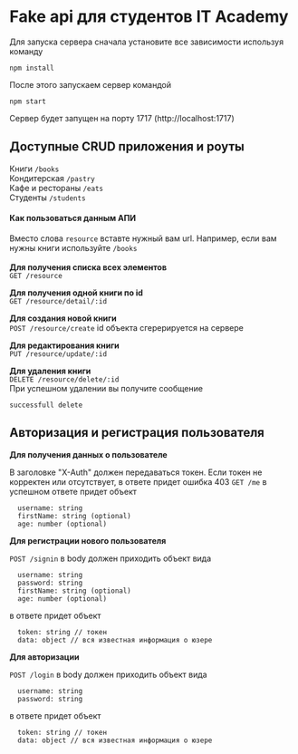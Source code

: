 # Fake api для студентов IT Academy

Для запуска сервера сначала установите все зависимости используя команду
```
npm install
```
После этого запускаем сервер командой
```
npm start
```
Сервер будет запущен на порту 1717 (http://localhost:1717)

## Доступные CRUD приложения и роуты
  
Книги `/books`
<br/>
Кондитерская `/pastry`
<br/>
Кафе и рестораны `/eats`
<br/>
Студенты `/students`
<br/>

#### Как пользоваться данным АПИ
Вместо слова `resource` вставте нужный вам url. Например, если вам нужны книги используйте `/books`    
<br/>
**Для получения списка всех элементов**  
`GET /resource`

**Для получения одной книги по id**  
`GET /resource/detail/:id`

**Для создания новой книги**  
`POST /resource/create`
id объекта сгерерируется на сервере  

**Для редактирования книги**  
`PUT /resource/update/:id`  

**Для удаления книги**  
`DELETE /resource/delete/:id`  
При успешном удалении вы получите сообщение  
```
successfull delete
```
## Авторизация и регистрация пользователя

**Для получения данных о пользователе**  

В заголовке "X-Auth" должен передаваться токен. Если токен не корректен или отсутствует, в ответе придет ошибка 403
`GET /me`
в успешном ответе придет объект
```
  username: string
  firstName: string (optional)
  age: number (optional)
```


**Для регистрации нового пользователя**  

`POST /signin`
в body должен приходить объект вида
```
  username: string
  password: string
  firstName: string (optional)
  age: number (optional)
```
в ответе придет объект
```
  token: string // токен 
  data: object // вся известная информация о юзере
```

**Для авторизации**  

`POST /login`
в body должен приходить объект вида
```
  username: string
  password: string
```
в ответе придет объект
```
  token: string // токен 
  data: object // вся известная информация о юзере
```

